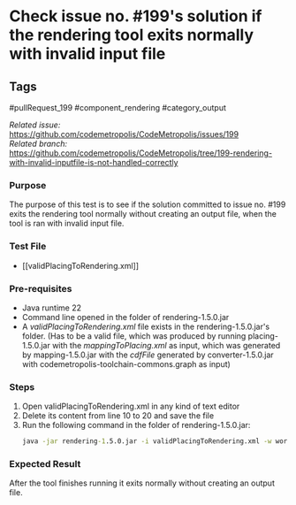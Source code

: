 # Check issue no. #199's solution if the rendering tool exits normally with invalid input file

## Tags
#pullRequest_199 #component_rendering #category_output

_Related issue:_ https://github.com/codemetropolis/CodeMetropolis/issues/199 <br>
_Related branch:_ https://github.com/codemetropolis/CodeMetropolis/tree/199-rendering-with-invalid-inputfile-is-not-handled-correctly 

### Purpose
The purpose of this test is to see if the solution committed to issue no. #199 exits the rendering tool normally without creating an output file, when the tool is ran with invalid input file.

### Test File
- [[validPlacingToRendering.xml]]

### Pre-requisites	
- Java runtime 22
- Command line opened in the folder of rendering-1.5.0.jar
- A *validPlacingToRendering.xml* file exists in the rendering-1.5.0.jar's folder. (Has to be a valid file, which was produced by running placing-1.5.0.jar with the *mappingToPlacing.xml* as input, which was generated by mapping-1.5.0.jar with the *cdfFile* generated by converter-1.5.0.jar with codemetropolis-toolchain-commons.graph as input)

### Steps
1. Open validPlacingToRendering.xml in any kind of text editor
2. Delete its content from line 10 to 20 and save the file
3. Run the following command in the folder of rendering-1.5.0.jar:
   ```cmd
   java -jar rendering-1.5.0.jar -i validPlacingToRendering.xml -w world
   ```

### Expected Result
After the tool finishes running it exits normally without creating an output file.